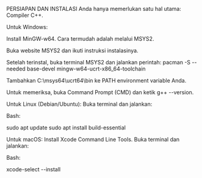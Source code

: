 PERSIAPAN DAN INSTALASI
Anda hanya memerlukan satu hal utama: Compiler C++.

Untuk Windows:

Install MinGW-w64. Cara termudah adalah melalui MSYS2.

Buka website MSYS2 dan ikuti instruksi instalasinya.

Setelah terinstal, buka terminal MSYS2 dan jalankan perintah: pacman -S --needed base-devel mingw-w64-ucrt-x86_64-toolchain

Tambahkan C:\msys64\ucrt64\bin ke PATH environment variable Anda.

Untuk memeriksa, buka Command Prompt (CMD) dan ketik g++ --version.

Untuk Linux (Debian/Ubuntu):
Buka terminal dan jalankan:

Bash:

sudo apt update
sudo apt install build-essential

Untuk macOS:
Install Xcode Command Line Tools. Buka terminal dan jalankan:

Bash:

xcode-select --install
